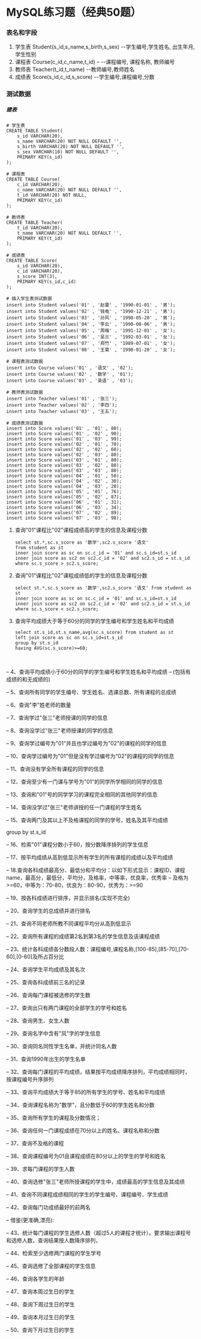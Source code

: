 # MySQL练习题（经典50题）

### 表名和字段

1. 学生表
   Student(s_id,s_name,s_birth,s_sex) --学生编号,学生姓名, 出生年月,学生性别
2. 课程表
   Course(c_id,c_name,t_id) – --课程编号, 课程名称, 教师编号
3. 教师表
   Teacher(t_id,t_name) --教师编号,教师姓名
4. 成绩表
   Score(s_id,c_id,s_score) --学生编号,课程编号,分数

### 测试数据

##### 建表

```mysql
# 学生表
CREATE TABLE Student(
    s_id VARCHAR(20),
    s_name VARCHAR(20) NOT NULL DEFAULT '',
    s_birth VARCHAR(20) NOT NULL DEFAULT '',
    s_sex VARCHAR(10) NOT NULL DEFAULT '',
    PRIMARY KEY(s_id)
);

# 课程表
CREATE TABLE Course(
    c_id VARCHAR(20),
    c_name VARCHAR(20) NOT NULL DEFAULT '',
    t_id VARCHAR(20) NOT NULL,
    PRIMARY KEY(c_id)
);

# 教师表
CREATE TABLE Teacher(
    t_id VARCHAR(20),
    t_name VARCHAR(20) NOT NULL DEFAULT '',
    PRIMARY KEY(t_id)
);

# 成绩表
CREATE TABLE Score(
    s_id VARCHAR(20),
    c_id VARCHAR(20),
    s_score INT(3),
    PRIMARY KEY(s_id,c_id)
);

# 插入学生表测试数据
insert into Student values('01' , '赵雷' , '1990-01-01' , '男');
insert into Student values('02' , '钱电' , '1990-12-21' , '男');
insert into Student values('03' , '孙风' , '1990-05-20' , '男');
insert into Student values('04' , '李云' , '1990-08-06' , '男');
insert into Student values('05' , '周梅' , '1991-12-01' , '女');
insert into Student values('06' , '吴兰' , '1992-03-01' , '女');
insert into Student values('07' , '郑竹' , '1989-07-01' , '女');
insert into Student values('08' , '王菊' , '1990-01-20' , '女');

# 课程表测试数据
insert into Course values('01' , '语文' , '02');
insert into Course values('02' , '数学' , '01');
insert into Course values('03' , '英语' , '03');

# 教师表测试数据
insert into Teacher values('01' , '张三');
insert into Teacher values('02' , '李四');
insert into Teacher values('03' , '王五');

# 成绩表测试数据
insert into Score values('01' , '01' , 80);
insert into Score values('01' , '02' , 90);
insert into Score values('01' , '03' , 99);
insert into Score values('02' , '01' , 70);
insert into Score values('02' , '02' , 60);
insert into Score values('02' , '03' , 80);
insert into Score values('03' , '01' , 80);
insert into Score values('03' , '02' , 80);
insert into Score values('03' , '03' , 80);
insert into Score values('04' , '01' , 50);
insert into Score values('04' , '02' , 30);
insert into Score values('04' , '03' , 20);
insert into Score values('05' , '01' , 76);
insert into Score values('05' , '02' , 87);
insert into Score values('06' , '01' , 31);
insert into Score values('06' , '03' , 34);
insert into Score values('07' , '02' , 89);
insert into Score values('07' , '03' , 98);
```

1. 查询"01"课程比"02"课程成绩高的学生的信息及课程分数

   ```mysql
   select st.*,sc.s_score as '数学',sc2.s_score '语文' 
   from student as st
   inner join score as sc on sc.c_id = '01' and sc.s_id=st.s_id
   inner join score as sc2 on sc2.c_id = '02' and sc2.s_id = st.s_id
   where sc.s_score > sc2.s_score;
   ```

2. 查询"01"课程比"02"课程成绩低的学生的信息及课程分数

   ```mysql
   select st.*,sc.s_score as '数学',sc2.s_score '语文' from student as st
   inner join score as sc on sc.c_id = '01' and sc.s_id=st.s_id
   inner join score as sc2 on sc2.c_id = '02' and sc2.s_id = st.s_id
   where sc.s_score < sc2.s_score;
   ```

3. 查询平均成绩大于等于60分的同学的学生编号和学生姓名和平均成绩

   ```mysql
   select st.s_id,st.s_name,avg(sc.s_score) from student as st
   left join score as sc on sc.s_id=st.s_id
   group by st.s_id
   having AVG(sc.s_score)>=60;	
   ```

​	



– 4、查询平均成绩小于60分的同学的学生编号和学生姓名和平均成绩
– (包括有成绩的和无成绩的)


– 5、查询所有同学的学生编号、学生姓名、选课总数、所有课程的总成绩


– 6、查询"李"姓老师的数量


– 7、查询学过"张三"老师授课的同学的信息


– 8、查询没学过"张三"老师授课的同学的信息



– 9、查询学过编号为"01"并且也学过编号为"02"的课程的同学的信息





– 10、查询学过编号为"01"但是没有学过编号为"02"的课程的同学的信息


– 11、查询没有学全所有课程的同学的信息

– 12、查询至少有一门课与学号为"01"的同学所学相同的同学的信息


– 13、查询和"01"号的同学学习的课程完全相同的其他同学的信息


– 14、查询没学过"张三"老师讲授的任一门课程的学生姓名


– 15、查询两门及其以上不及格课程的同学的学号，姓名及其平均成绩

group by st.s_id

– 16、检索"01"课程分数小于60，按分数降序排列的学生信息

– 17、按平均成绩从高到低显示所有学生的所有课程的成绩以及平均成绩


– 18.查询各科成绩最高分、最低分和平均分：以如下形式显示：课程ID，课程name，最高分，最低分，平均分，及格率，中等率，优良率，优秀率
– 及格为>=60，中等为：70-80，优良为：80-90，优秀为：>=90


– 19、按各科成绩进行排序，并显示排名(实现不完全)

– 20、查询学生的总成绩并进行排名

– 21、查询不同老师所教不同课程平均分从高到低显示

– 22、查询所有课程的成绩第2名到第3名的学生信息及该课程成绩

– 23、统计各科成绩各分数段人数：课程编号,课程名称,[100-85],[85-70],[70-60],[0-60]及所占百分比

– 24、查询学生平均成绩及其名次

– 25、查询各科成绩前三名的记录

– 26、查询每门课程被选修的学生数

– 27、查询出只有两门课程的全部学生的学号和姓名

– 28、查询男生、女生人数

– 29、查询名字中含有"风"字的学生信息

– 30、查询同名同性学生名单，并统计同名人数

– 31、查询1990年出生的学生名单

– 32、查询每门课程的平均成绩，结果按平均成绩降序排列，平均成绩相同时，按课程编号升序排列

– 33、查询平均成绩大于等于85的所有学生的学号、姓名和平均成绩

– 34、查询课程名称为"数学"，且分数低于60的学生姓名和分数

– 35、查询所有学生的课程及分数情况；

– 36、查询任何一门课程成绩在70分以上的姓名、课程名称和分数

– 37、查询不及格的课程

– 38、查询课程编号为01且课程成绩在80分以上的学生的学号和姓名

– 39、求每门课程的学生人数

– 40、查询选修"张三"老师所授课程的学生中，成绩最高的学生信息及其成绩

– 41、查询不同课程成绩相同的学生的学生编号、课程编号、学生成绩


– 42、查询每门功成绩最好的前两名

– 借鉴(更准确,漂亮):

– 43、统计每门课程的学生选修人数（超过5人的课程才统计）。要求输出课程号和选修人数，查询结果按人数降序排列，

– 44、检索至少选修两门课程的学生学号

– 45、查询选修了全部课程的学生信息

– 46、查询各学生的年龄

– 47、查询本周过生日的学生

– 48、查询下周过生日的学生

– 49、查询本月过生日的学生

– 50、查询下月过生日的学生
